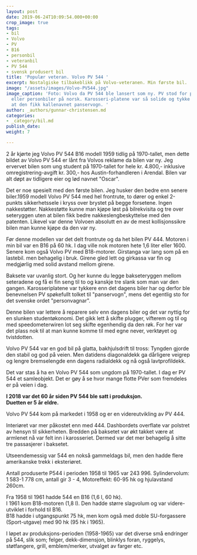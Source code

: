 ```yaml
---
layout: post
date: 2019-06-24T10:09:54.000+00:00
crop_image: true
tags:
- bil
- Volvo
- PV
- B16
- personbil
- veteranbil
- PV 544
- svensk produsert bil
title: 'Populær veteran. Volvo PV 544 '
excerpt: Nostalgiske tilbakeblikk på Volvo-veteranen. Min første bil.
image: "/assets/images/Volvo-PV544.jpg"
image_caption: 'Foto: Volvo da PV 544 ble lansert som ny. PV stod for person vagnar
  eller personbiler på norsk. Karosseri-platene var så solide og tykke på denne bilen
  at den fikk kallenavnet panservogn. '
author: _authors/gunnar-christensen.md
categories:
- _category/bil.md
publish_date: 
weight: 7

---
```

2 år kjørte jeg Volvo PV 544 B16 modell 1959 tidlig på 1970-tallet, men dette bildet av Volvo PV 544 er lånt fra Volvos reklame da bilen var ny. Jeg ervervet bilen som ung student på 1970-tallet for hele kr. 4.800,- inklusive omregistrering-avgift kr. 300,- hos Austin-forhandleren i Arendal. Bilen var alt døpt av tidligere eier og lød navnet "Oscar".

Det er noe spesielt med den første bilen. Jeg husker den bedre enn senere biler.1959 modell Volvo PV 544 med hel frontrute, to dører og enkel 2-punkts sikkerhetssele i kryss over brystet på begge forsetene. Ingen nakkestøtter. Nakkestøtte kunne man kjøpe løst på bilrekvisita og tre over seteryggen uten at bilen fikk bedre nakkeslengbeskyttelse med den patenten. Likevel var denne Volvoen absolutt en av de mest kollisjonssikre bilen man kunne kjøpe da den var ny.

Før denne modellen var det delt frontrute og da het bilen PV 444. Motoren i min bil var en B16 på 60 hk. I dag ville nok motoren hete 1,6 liter eller 1600. Senere kom også Volvo PV med B18-motorer. Girstanga var lang som på en lastebil. men behagelig i bruk. Girene gled lett og girkassa var fin og medgjørlig med solid avstand mellom girene.

Baksete var uvanlig stort. Og her kunne du legge bakseteryggen mellom seteradene og få ei fin seng til to og kanskje tre slank som man var den gangen. Karosseriplatene var tykkere enn det dagens biler har og derfor ble benevnelsen PV spøkefullt tolket til "panservogn", mens det egentlig sto for det svenske ordet "personvagnar".

Denne bilen var lettere å reparere selv enn dagens biler og det var nyttig for en slunken studentøkonomi. Det gikk lett å skifte plugger, vifterem og til og med speedometerwiren lot seg skifte egenhendig da den røk. For her var det plass nok til at man kunne komme til med egne never, verktøyet og tvistdotten.

Volvo PV 544 var en god bil på glatta, bakhjulsdrift til tross: Tyngden gjorde den stabil og god på veien. Men datidens diagonaldekk ga dårligere veigrep og lengre bremselengde enn dagens radialdekk og nå også lavtprofildekk.

Det var stas å ha en Volvo PV 544 som ungdom på 1970-tallet. I dag er PV 544 et samleobjekt. Det er gøy å se hvor mange flotte PVer som fremdeles er på veien i dag.

**I 2018 var det 60 år siden PV 544 ble satt i produksjon.**  
**Duetten er 5 år eldre.**

Volvo PV 544 kom på markedet i 1958 og er en videreutvikling av PV 444.

Interiøret var mer påkostet enn med 444. Dashbordets overflate var polstret av hensyn til sikkerheten. Bredden på baksetet var økt takket være at armlenet nå var felt inn i karosseriet. Dermed var det mer behagelig å sitte tre passasjerer i baksetet.

Utseendemessig var 544 en nokså gammeldags bil, men den hadde flere amerikanske trekk i eksteriøret.

Antall produserte P544 i perioden 1958 til 1965 var 243 996. Sylindervolum:  
1 583-1 778 cm, antall gir 3 - 4, Motoreffekt: 60-95 hk og hjulavstand 260cm.

Fra 1958 til 1961 hadde 544 en B16 (1,6 l, 60 hk).  
I 1961 kom B18-motoren (1,8 l). Den hadde større slagvolum og var videre-utviklet i forhold til B16.  
B18 hadde i utgangspunkt 75 hk, men kom også med doble SU-forgassere (Sport-utgave) med 90 hk (95 hk i 1965).

I løpet av produksjons-perioden (1958-1965) var det diverse små endringer på 544, slik som; felger, dekk-dimensjon, blinklys foran, ryggelys, støtfangere, grill, emblem/merker, utvalget av farger etc.